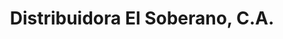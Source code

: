 ---
title: "Distribuidora El Soberano, C.A."
url: /ciudad-guayana-puerto-ordaz/distribuidora-el-soberano-c-a/
shop: supermercado
---
